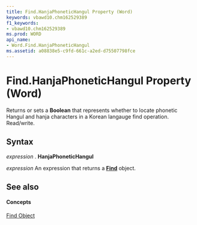 ```yaml
---
title: Find.HanjaPhoneticHangul Property (Word)
keywords: vbawd10.chm162529389
f1_keywords:
- vbawd10.chm162529389
ms.prod: WORD
api_name:
- Word.Find.HanjaPhoneticHangul
ms.assetid: a08838e5-c9fd-661c-a2ed-d75507798fce
---
```



# Find.HanjaPhoneticHangul Property (Word)

Returns or sets a  **Boolean** that represents whether to locate phonetic Hangul and hanja characters in a Korean langauge find operation. Read/write.


## Syntax

 _expression_ . **HanjaPhoneticHangul**

 _expression_ An expression that returns a **[Find](find-object-word.md)** object.


## See also


#### Concepts


[Find Object](find-object-word.md)

